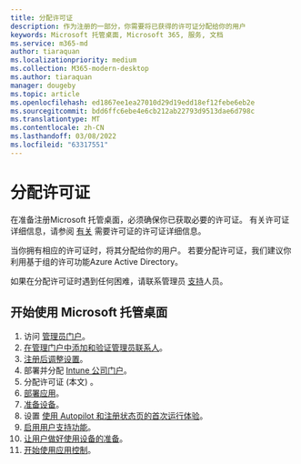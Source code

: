 ```yaml
---
title: 分配许可证
description: 作为注册的一部分，你需要将已获得的许可证分配给你的用户
keywords: Microsoft 托管桌面, Microsoft 365, 服务, 文档
ms.service: m365-md
author: tiaraquan
ms.localizationpriority: medium
ms.collection: M365-modern-desktop
ms.author: tiaraquan
manager: dougeby
ms.topic: article
ms.openlocfilehash: ed1867ee1ea27010d29d19edd18ef12febe6eb2e
ms.sourcegitcommit: bdd6ffc6ebe4e6cb212ab22793d9513dae6d798c
ms.translationtype: MT
ms.contentlocale: zh-CN
ms.lasthandoff: 03/08/2022
ms.locfileid: "63317551"
---
```

# <a name="assign-licenses"></a>分配许可证

在准备注册Microsoft 托管桌面，必须确保你已获取必要的许可证。 有关许可证详细信息，请参阅 [有关](../get-ready/prerequisites.md#more-about-licenses) 需要许可证的许可证详细信息。

当你拥有相应的许可证时，将其分配给你的用户。 若要分配许可证，我们建议你利用基于组的许可功能Azure Active Directory[](/azure/active-directory/fundamentals/active-directory-licensing-whatis-azure-portal)。

如果在分配许可证时遇到任何困难，请联系管理员 [支持](../working-with-managed-desktop/admin-support.md)人员。

## <a name="steps-to-get-started-with-microsoft-managed-desktop"></a>开始使用 Microsoft 托管桌面

1. 访问 [管理员门户](access-admin-portal.md)。
1. [在管理门户中添加和验证管理员联系人](add-admin-contacts.md)。
1. [注册后调整设置](conditional-access.md)。
1. 部署并分配 [Intune 公司门户](company-portal.md)。
1. 分配许可证 (本文) 。
1. [部署应用](deploy-apps.md)。
1. [准备设备](prepare-devices.md)。
1. 设置 [使用 Autopilot 和注册状态页的首次运行体验](esp-first-run.md)。
1. [启用用户支持功能](enable-support.md)。
1. [让用户做好使用设备的准备](get-started-devices.md)。
1. [开始使用应用控制](get-started-app-control.md)。

